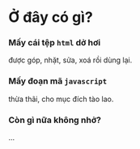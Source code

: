 # Ở đây có gì?

<h3>Mấy cái tệp <code>html</code> dở hơi</h3>
được góp, nhặt, sửa, xoá rồi dùng lại.<br>
<h3>Mấy đoạn mã <code>javascript</code></h3>
thừa thãi, cho mục đích tào lao.<br>
<h3>Còn gì nữa không nhở?</h3>
...<br>

